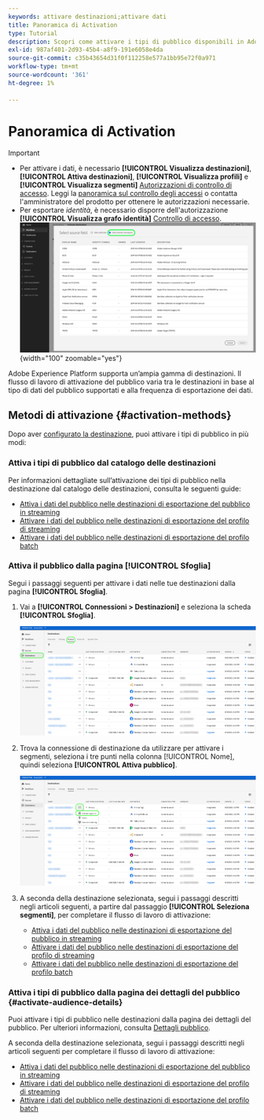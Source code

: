 ```yaml
---
keywords: attivare destinazioni;attivare dati
title: Panoramica di Activation
type: Tutorial
description: Scopri come attivare i tipi di pubblico disponibili in Adobe Experience Platform per vari tipi di destinazioni.
exl-id: 987af401-2d93-45b4-a8f9-191e6058e4da
source-git-commit: c35b43654d31f0f112258e577a1bb95e72f0a971
workflow-type: tm+mt
source-wordcount: '361'
ht-degree: 1%

---
```


# Panoramica di Activation

>[!IMPORTANT]
> 
>* Per attivare i dati, è necessario **[!UICONTROL Visualizza destinazioni]**, **[!UICONTROL Attiva destinazioni]**, **[!UICONTROL Visualizza profili]** e **[!UICONTROL Visualizza segmenti]** [Autorizzazioni di controllo di accesso](/help/access-control/home.md#permissions). Leggi la [panoramica sul controllo degli accessi](/help/access-control/ui/overview.md) o contatta l&#39;amministratore del prodotto per ottenere le autorizzazioni necessarie.
>* Per esportare *identità*, è necessario disporre dell&#39;autorizzazione **[!UICONTROL Visualizza grafo identità]** [Controllo di accesso](/help/access-control/home.md#permissions). <br> ![Seleziona lo spazio dei nomi delle identità evidenziato nel flusso di lavoro per attivare i tipi di pubblico nelle destinazioni.](/help/destinations/assets/overview/export-identities-to-destination.png "Seleziona lo spazio dei nomi delle identità evidenziato nel flusso di lavoro per attivare i tipi di pubblico nelle destinazioni."){width="100" zoomable="yes"}

Adobe Experience Platform supporta un’ampia gamma di destinazioni. Il flusso di lavoro di attivazione del pubblico varia tra le destinazioni in base al tipo di dati del pubblico supportati e alla frequenza di esportazione dei dati.

## Metodi di attivazione {#activation-methods}

Dopo aver [configurato la destinazione](connect-destination.md), puoi attivare i tipi di pubblico in più modi:

### Attiva i tipi di pubblico dal catalogo delle destinazioni

Per informazioni dettagliate sull’attivazione dei tipi di pubblico nella destinazione dal catalogo delle destinazioni, consulta le seguenti guide:

* [Attiva i dati del pubblico nelle destinazioni di esportazione del pubblico in streaming](activate-segment-streaming-destinations.md)
* [Attivare i dati del pubblico nelle destinazioni di esportazione del profilo di streaming](activate-streaming-profile-destinations.md)
* [Attivare i dati del pubblico nelle destinazioni di esportazione del profilo batch](activate-batch-profile-destinations.md)

### Attiva il pubblico dalla pagina [!UICONTROL Sfoglia]

Segui i passaggi seguenti per attivare i dati nelle tue destinazioni dalla pagina **[!UICONTROL Sfoglia]**.

1. Vai a **[!UICONTROL Connessioni > Destinazioni]** e seleziona la scheda **[!UICONTROL Sfoglia]**.

   ![Sfoglia scheda](../assets/ui/activation-overview/browse-tab.png)

1. Trova la connessione di destinazione da utilizzare per attivare i segmenti, seleziona i tre punti nella colonna [!UICONTROL Nome], quindi seleziona **[!UICONTROL Attiva pubblico]**.

   ![Pulsante Attiva pubblico](../assets/ui/activation-overview/activate-segments.png)

1. A seconda della destinazione selezionata, segui i passaggi descritti negli articoli seguenti, a partire dal passaggio **[!UICONTROL Seleziona segmenti]**, per completare il flusso di lavoro di attivazione:

   * [Attiva i dati del pubblico nelle destinazioni di esportazione del pubblico in streaming](activate-segment-streaming-destinations.md)
   * [Attivare i dati del pubblico nelle destinazioni di esportazione del profilo di streaming](activate-streaming-profile-destinations.md)
   * [Attivare i dati del pubblico nelle destinazioni di esportazione del profilo batch](activate-batch-profile-destinations.md)

### Attiva i tipi di pubblico dalla pagina dei dettagli del pubblico {#activate-audience-details}

Puoi attivare i tipi di pubblico nelle destinazioni dalla pagina dei dettagli del pubblico. Per ulteriori informazioni, consulta [Dettagli pubblico](../../segmentation/ui/audience-portal.md#audience-details).

A seconda della destinazione selezionata, segui i passaggi descritti negli articoli seguenti per completare il flusso di lavoro di attivazione:

* [Attiva i dati del pubblico nelle destinazioni di esportazione del pubblico in streaming](activate-segment-streaming-destinations.md)
* [Attivare i dati del pubblico nelle destinazioni di esportazione del profilo di streaming](activate-streaming-profile-destinations.md)
* [Attivare i dati del pubblico nelle destinazioni di esportazione del profilo batch](activate-batch-profile-destinations.md)
